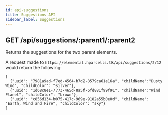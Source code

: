 ```yaml
---
id: api-suggestions
title: Suggestions API
sidebar_label: Suggestions
---
```


## GET /api/suggestions/:parent1/:parent2
Returns the suggestions for the two parent elements.

A request made to `https://elemental.hparcells.tk/api/suggestions/2/12` would return the following:

```
[
  {"uuid": "7981a9ad-f7ed-4564-b7d2-8579ca61e16a", "childName":"Dusty Wind", "childColor": "silver"},
  {"uuid": "1d68c8e1-7773-465d-8a5f-6fd881f99f91", "childName":"Wind Planet", "childColor": "brown"},
  {"uuid": "c856d134-b075-417c-969e-9182a55b0e0d", "childName": "Earth, Wind and Fire", "childColor": "sky"}
]
```
